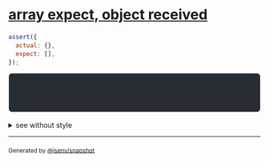 # [array expect, object received](../../array.test.js#L12)

```js
assert({
  actual: {},
  expect: [],
});
```

![img](throw.svg)

<details>
  <summary>see without style</summary>

```console
AssertionError: actual and expect are different

actual: {}
expect: []
```

</details>

---

<sub>
  Generated by <a href="https://github.com/jsenv/core/tree/main/packages/independent/snapshot">@jsenv/snapshot</a>
</sub>